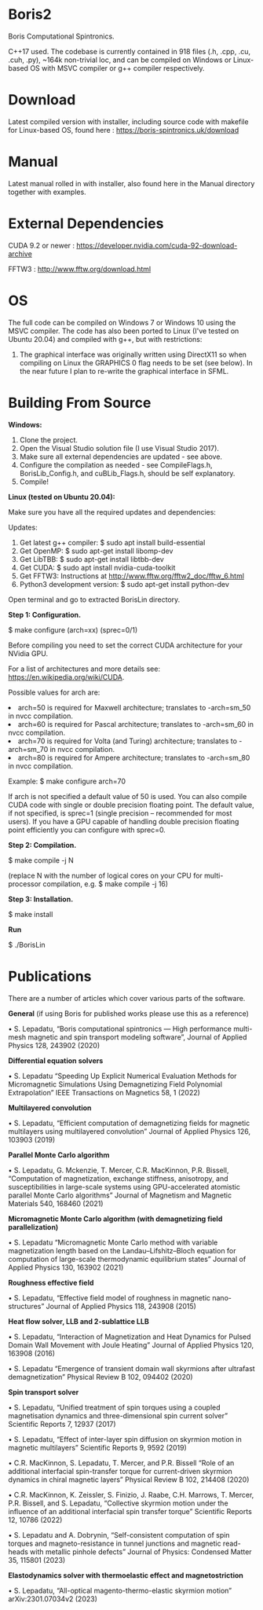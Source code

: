 # Boris2
Boris Computational Spintronics.

C++17 used. The codebase is currently contained in 918 files (.h, .cpp, .cu, .cuh, .py), ~164k non-trivial loc, and can be compiled on Windows or Linux-based OS with MSVC compiler or g++ compiler respectively.

# Download
Latest compiled version with installer, including source code with makefile for Linux-based OS, found here : https://boris-spintronics.uk/download

# Manual
Latest manual rolled in with installer, also found here in the Manual directory together with examples.

# External Dependencies
CUDA 9.2 or newer : https://developer.nvidia.com/cuda-92-download-archive

FFTW3 : http://www.fftw.org/download.html

# OS
The full code can be compiled on Windows 7 or Windows 10 using the MSVC compiler.
The code has also been ported to Linux (I've tested on Ubuntu 20.04) and compiled with g++, but with restrictions:

1) The graphical interface was originally written using DirectX11 so when compiling on Linux the GRAPHICS 0 flag needs to be set (see below). In the near future I plan to re-write the graphical interface in SFML.

# Building From Source
<b>Windows:</b>

1. Clone the project.
2. Open the Visual Studio solution file (I use Visual Studio 2017).
3. Make sure all external dependencies are updated - see above.
4. Configure the compilation as needed - see CompileFlags.h, BorisLib_Config.h, and cuBLib_Flags.h, should be self explanatory.
5. Compile!

<b>Linux (tested on Ubuntu 20.04):</b>

Make sure you have all the required updates and dependencies:

Updates:

1.	Get latest g++ compiler: $ sudo apt install build-essential
2.	Get OpenMP: $ sudo apt-get install libomp-dev
3.  Get LibTBB: $ sudo apt-get install libtbb-dev
3.	Get CUDA: $ sudo apt install nvidia-cuda-toolkit
4.	Get FFTW3: Instructions at http://www.fftw.org/fftw2_doc/fftw_6.html
5.	Python3 development version: $ sudo apt-get install python-dev

Open terminal and go to extracted BorisLin directory.

<b>Step 1: Configuration.</b>

$ make configure (arch=xx) (sprec=0/1)

Before compiling you need to set the correct CUDA architecture for your NVidia GPU.

For a list of architectures and more details see: https://en.wikipedia.org/wiki/CUDA.

Possible values for arch are:

<li>arch=50 is required for Maxwell architecture; translates to                              -arch=sm_50 in nvcc compilation.</li>
<li>arch=60 is required for Pascal architecture; translates to                                 -arch=sm_60 in nvcc compilation.</li>
<li>arch=70 is required for Volta (and Turing) architecture; translates to                 -arch=sm_70 in nvcc compilation.</li>
<li>arch=80 is required for Ampere architecture; translates to                 -arch=sm_80 in nvcc compilation.</li>


Example: $ make configure arch=70

If arch is not specified a default value of 50 is used.
You can also compile CUDA code with single or double precision floating point. The default value, if not specified, is sprec=1 (single precision – recommended for most users). If you have a GPU capable of handling double precision floating point efficiently you can configure with sprec=0.

<b>Step 2: Compilation.</b>

$ make compile -j N

(replace N with the number of logical cores on your CPU for multi-processor compilation, e.g. $ make compile -j 16)

<b>Step 3: Installation.</b>

$ make install

<b>Run</b>

$ ./BorisLin

# Publications

There are a number of articles which cover various parts of the software.

<b>General</b> (if using Boris for published works please use this as a reference)

•	S. Lepadatu, “Boris computational spintronics — High performance multi-mesh magnetic and spin transport modeling software”, Journal of Applied Physics 128, 243902 (2020)

<b>Differential equation solvers</b>

•	S. Lepadatu “Speeding Up Explicit Numerical Evaluation Methods for Micromagnetic Simulations Using Demagnetizing Field Polynomial Extrapolation” IEEE Transactions on Magnetics 58, 1 (2022)

<b>Multilayered convolution</b>

•	S. Lepadatu, “Efficient computation of demagnetizing fields for magnetic multilayers using multilayered convolution” Journal of Applied Physics 126, 103903 (2019)

<b>Parallel Monte Carlo algorithm</b>

•	S. Lepadatu, G. Mckenzie, T. Mercer, C.R. MacKinnon, P.R. Bissell, “Computation of magnetization, exchange stiffness, anisotropy, and susceptibilities in large-scale systems using GPU-accelerated atomistic parallel Monte Carlo algorithms” Journal of Magnetism and Magnetic Materials 540, 168460 (2021)

<b>Micromagnetic Monte Carlo algorithm (with demagnetizing field parallelization)</b>

•	S. Lepadatu “Micromagnetic Monte Carlo method with variable magnetization length based on the Landau–Lifshitz–Bloch equation for computation of large-scale thermodynamic equilibrium states” Journal of Applied Physics 130, 163902 (2021)

<b>Roughness effective field</b>

•	S. Lepadatu, “Effective field model of roughness in magnetic nano-structures” Journal of Applied Physics 118, 243908 (2015)

<b>Heat flow solver, LLB and 2-sublattice LLB</b>

•	S. Lepadatu, “Interaction of Magnetization and Heat Dynamics for Pulsed Domain Wall Movement with Joule Heating” Journal of Applied Physics 120, 163908 (2016)

•	S. Lepadatu “Emergence of transient domain wall skyrmions after ultrafast demagnetization” Physical Review B 102, 094402 (2020)

<b>Spin transport solver</b>

•	S. Lepadatu, “Unified treatment of spin torques using a coupled magnetisation dynamics and three-dimensional spin current solver” Scientific Reports 7, 12937 (2017)

•	S. Lepadatu, “Effect of inter-layer spin diffusion on skyrmion motion in magnetic multilayers” Scientific Reports 9, 9592 (2019)

•	C.R. MacKinnon, S. Lepadatu, T. Mercer, and P.R. Bissell “Role of an additional interfacial spin-transfer torque for current-driven skyrmion dynamics in chiral magnetic layers” Physical Review B 102, 214408 (2020)

•	C.R. MacKinnon, K. Zeissler, S. Finizio, J. Raabe, C.H. Marrows, T. Mercer, P.R. Bissell, and S. Lepadatu, “Collective skyrmion motion under the influence of an additional interfacial spin transfer torque” Scientific Reports 12, 10786 (2022)

•	S. Lepadatu and A. Dobrynin, “Self-consistent computation of spin torques and magneto-resistance in tunnel junctions and magnetic read-heads with metallic pinhole defects” Journal of Physics: Condensed Matter 35, 115801 (2023)

<b>Elastodynamics solver with thermoelastic effect and magnetostriction</b>

•	S. Lepadatu, “All-optical magento-thermo-elastic skyrmion motion” arXiv:2301.07034v2 (2023)
